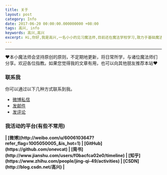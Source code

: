```yaml
---
title: 关于
layout: post
category: Info
date: 2017-06-20 00:00:00.000000000 +08:00
tags: 高兴, info
keywords: 高兴,高兴
excerpt: Hi,你好,我是高兴,一名小小的见习魔法师,目前还在魔法学校学习,致力于基础魔法的研究和应用,努力成为一名优秀的魔法师。
---
```


******

❤本小魔法师会坚持原创的原则，不定期地更新，将日常所学，与诸位魔法师们分享。欢迎各位指教。如果您觉得我的文章有用，也可以向其他朋友推荐本站❤

### 联系我

你可以通过以下几种方式联系到我。

* [微博私信](http://weibo.com/高兴)
* [发邮件](http://1612099539@qq.com)
* [发评论](http://zhenker.cn/messageWord.html)

### 我活动的平台(有些不常用)

<strong>
| [微博](http://weibo.com/u/6006103647?refer_flag=1005050005_&is_hot=1)
| [GitHub](https://github.com/onevcat)
| [简书](http://www.jianshu.com/users/f0bacfca02e0/timeline)
| [知乎](https://www.zhihu.com/people/jing-qi-49/activities)
| [CSDN](http://blog.csdn.net/高兴)
| 
</strong>



